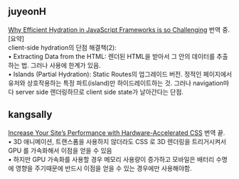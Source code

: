 <h2>juyeonH</h2><a href="https://www.notion.so/study66/Why-Efficient-Hydration-in-JavaScript-Frameworks-is-so-Challenging-87a855148fc042abbad0acb1f87f1ab0#b28f63887a684807845560a6b9e6ef09">Why Efficient Hydration in JavaScript Frameworks is so Challenging</a> 번역 중.<br>[요약]<br>client-side hydration의 단점 해결책(2):<br>• Extracting Data from the HTML: 렌더된 HTML을 받아서 그 안의 데이터를 추출하는 법. 그러나 사용에 한계가 있음.<br>• Islands (Partial Hydration): Static Routes의 업그레이드 버전. 정적인 페이지에서 유저와 상호작용하는 특정 파트(island)만 하이드레이트하는 것. 그러나 navigation마다 server side 렌더링하므로 client side state가 날아간다는 단점.<h2>kangsally</h2><a href="https://www.notion.so/study66/Increase-Your-Site-s-Performance-with-Hardware-Accelerated-CSS-e83c1e8bfcbb4cec9aa9a679521a3719#d72653f1faf64ea2a44fe58f60632594">Increase Your Site’s Performance with Hardware-Accelerated CSS</a> 번역 끝.<br>• 3D 애니메이션, 트랜스폼을 사용하지 않더라도 CSS 로 3D 렌더링을 트리거시켜서 GPU 를 가속화해서 이점을 얻을 수 있음<br>• 하지만 GPU 가속화를 사용할 경우 메모리 사용량이 증가하고 모바일은 배터리 수명에 영향을 주기때문에 반드시 이점을 얻을 수 있는 경우에만 사용해야함.